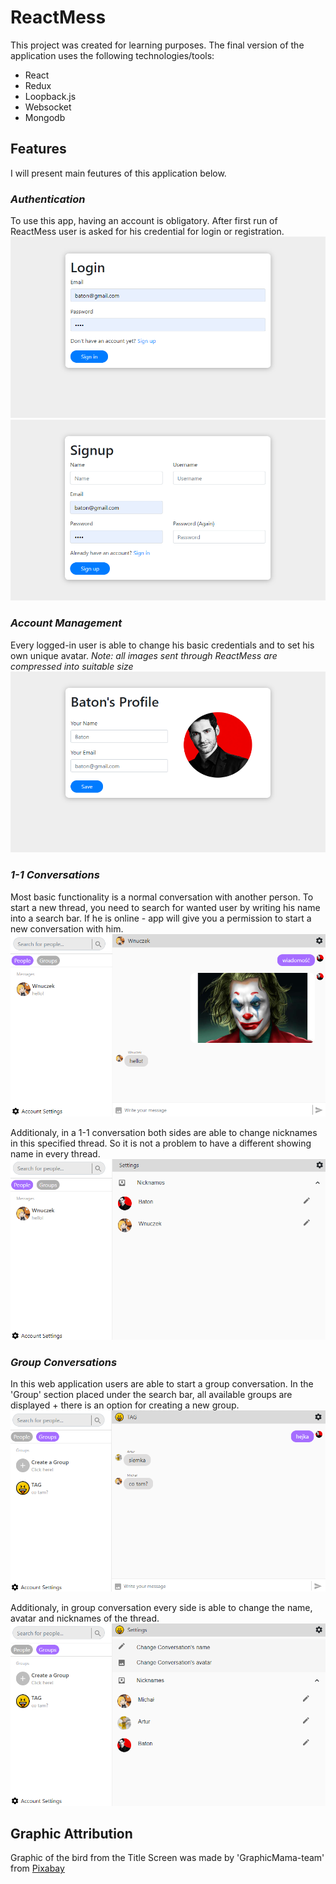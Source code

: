 # ReactMess

This project was created for learning purposes. The final version of the application uses the following technologies/tools:
- React
- Redux
- Loopback.js
- Websocket
- Mongodb

##  **Features**
I will present main feutures of this application below.
### *Authentication*
To use this app, having an account is obligatory. After first run of ReactMess user is asked for his credential for login or registration.
![Login Site](./github/img/login.png)
![Register Site](./github/img/register.png)
### *Account Management*
Every logged-in user is able to change his basic credentials and to set his own unique avatar.   *Note: all images sent through ReactMess are compressed into suitable size* 
![zdjecia](./github/img/account-settings.png)

### *1-1 Conversations*
Most basic functionality is a normal conversation with another person. To start a new thread, you need to search for wanted user by writing his name into a search bar. If he is online - app will give you a permission to start a new conversation with him.
![zdjecia](./github/img/1v1Thread.png)

Additionaly, in a 1-1 conversation both sides are able to change nicknames in this specified thread. So it is not a problem to have a different showing name in every thread.
![zdjecia](./github/img/1v1Thread-settings.png)
### *Group Conversations*
In this web application users are able to start a group conversation. In the 'Group' section placed under the search bar, all available groups are displayed + there is an option for creating a new group.
![zdjecia](./github/img/groupThread.png)

Additionaly, in group conversation every side is able to change the name, avatar and nicknames of the thread.
![zdjecia](./github/img/groupThread-settings.png)
## Graphic Attribution

Graphic of the bird from the Title Screen was made by 'GraphicMama-team' from [Pixabay](https://pixabay.com/pl/illustrations/ptak-ma%C5%82o-ma%C5%82ych-%C5%82adny-ch%C5%82opiec-1771435/)